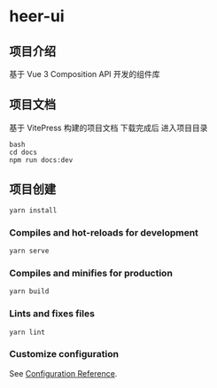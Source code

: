 # heer-ui

## 项目介绍
基于 Vue 3 Composition API 开发的组件库
## 项目文档
基于 VitePress 构建的项目文档
下载完成后 进入项目目录

```
bash
cd docs
npm run docs:dev    
```

## 项目创建
```
yarn install
```

### Compiles and hot-reloads for development
```
yarn serve
```

### Compiles and minifies for production
```
yarn build
```

### Lints and fixes files
```
yarn lint
```

### Customize configuration
See [Configuration Reference](https://cli.vuejs.org/config/).
